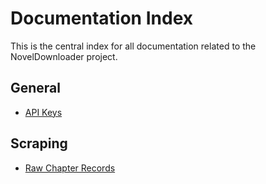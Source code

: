 # Documentation Index

This is the central index for all documentation related to the NovelDownloader project.

## General

- [API Keys](./api-keys.md)

## Scraping

- [Raw Chapter Records](./scraping/raw_chapter_records.md)
